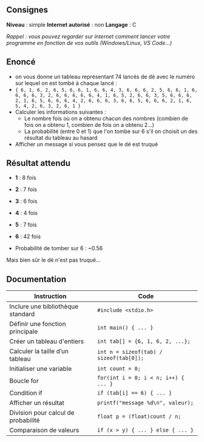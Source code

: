 ## Consignes

**Niveau** : simple
**Internet autorisé** : non
**Langage** : C

_Rappel : vous pouvez regarder sur internet comment lancer votre programme en fonction de vos outils (Windows/Linux, VS Code...)_

## Enoncé

- on vous donne un tableau représentant 74 lancés de dé avec le numéro sur lequel on est tombé à chaque lancé :
- `{ 6, 1, 6, 2, 6, 5, 6, 6, 1, 6, 6, 4, 3, 6, 6, 6, 2, 5, 6, 6, 1, 6, 6, 6, 6, 3, 2, 6, 6, 6, 6, 6, 4, 1, 6, 5, 2, 6, 6, 3, 5, 6, 6, 6, 2, 1, 6, 5, 6, 6, 6, 4, 2, 6, 6, 6, 3, 6, 6, 5, 6, 6, 6, 2, 1, 6, 5, 4, 2, 6, 3, 2, 6, 1 }`
- Calculer les informations suivantes :
	- Le nombre fois où on a obtenu chacun des nombres (combien de fois on a obtenu 1, combien de fois on a obtenu 2...)
	- La probabilité (entre 0 et 1) que l'on tombe sur 6 s'il on choisit un des résultat du tableau au hasard
- Afficher un message si vous pensez que le dé est truqué

##  Résultat attendu

- **1** : 8 fois
- **2** : 7 fois
- **3** : 6 fois
- **4** : 4 fois
- **5** : 7 fois
- **6** : 42 fois

- Probabilité de tomber sur 6 : ~0.56

Mais bien sûr le dé n'est pas truqué...

## Documentation
| Instruction                         | Code                                    |
| ----------------------------------- | --------------------------------------- |
| Inclure une bibliothèque standard   | `#include <stdio.h>`                    |
| Définir une fonction principale     | `int main() { ... }`                    |
| Créer un tableau d'entiers          | `int tab[] = {6, 1, 6, 2, ...};`        |
| Calculer la taille d’un tableau     | `int n = sizeof(tab) / sizeof(tab[0]);` |
| Initialiser une variable            | `int count = 0;`                        |
| Boucle for                          | `for(int i = 0; i < n; i++) { ... }`    |
| Condition if                        | `if (tab[i] == 6) { ... }`              |
| Afficher un résultat                | `printf("message %d\n", valeur);`       |
| Division pour calcul de probabilité | `float p = (float)count / n;`           |
| Comparaison de valeurs              | `if (x > y) { ... } else { ... }`       |


